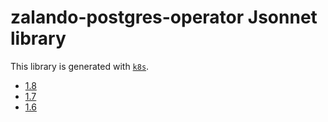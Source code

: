# zalando-postgres-operator Jsonnet library

This library is generated with [`k8s`](https://github.com/jsonnet-libs/k8s).

- [1.8](1.8/README.md)
- [1.7](1.7/README.md)
- [1.6](1.6/README.md)
